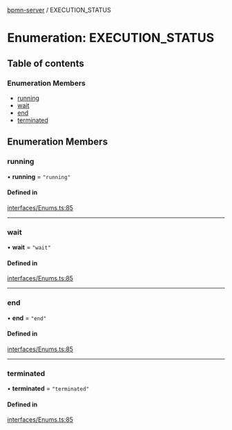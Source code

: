[bpmn-server](../readme.md) / EXECUTION\_STATUS

# Enumeration: EXECUTION\_STATUS

## Table of contents

### Enumeration Members

- [running](EXECUTION_STATUS.md#running)
- [wait](EXECUTION_STATUS.md#wait)
- [end](EXECUTION_STATUS.md#end)
- [terminated](EXECUTION_STATUS.md#terminated)

## Enumeration Members

### running

• **running** = ``"running"``

#### Defined in

[interfaces/Enums.ts:85](https://github.com/bpmnServer/bpmn-server/blob/a424360/src/interfaces/Enums.ts#L85)

___

### wait

• **wait** = ``"wait"``

#### Defined in

[interfaces/Enums.ts:85](https://github.com/bpmnServer/bpmn-server/blob/a424360/src/interfaces/Enums.ts#L85)

___

### end

• **end** = ``"end"``

#### Defined in

[interfaces/Enums.ts:85](https://github.com/bpmnServer/bpmn-server/blob/a424360/src/interfaces/Enums.ts#L85)

___

### terminated

• **terminated** = ``"terminated"``

#### Defined in

[interfaces/Enums.ts:85](https://github.com/bpmnServer/bpmn-server/blob/a424360/src/interfaces/Enums.ts#L85)
